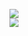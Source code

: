 [![](https://img.shields.io/badge/Made%20With-Github%20Spray-lightgrey.svg?style=for-the-badge&logo=github)](https://github.com/Annihil/github-spray#21813)  
[![](https://i.imgur.com/2DrTn0Z.gif)](https://github.com/Annihil/github-spray)